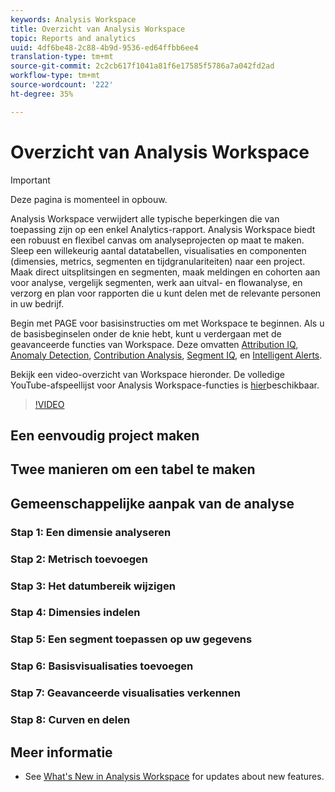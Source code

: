 ```yaml
---
keywords: Analysis Workspace
title: Overzicht van Analysis Workspace
topic: Reports and analytics
uuid: 4df6be48-2c88-4b9d-9536-ed64ffbb6ee4
translation-type: tm+mt
source-git-commit: 2c2cb617f1041a81f6e17585f5786a7a042fd2ad
workflow-type: tm+mt
source-wordcount: '222'
ht-degree: 35%

---
```



# Overzicht van Analysis Workspace

>[!IMPORTANT]
>
>Deze pagina is momenteel in opbouw.


Analysis Workspace verwijdert alle typische beperkingen die van toepassing zijn op een enkel Analytics-rapport. Analysis Workspace biedt een robuust en flexibel canvas om analyseprojecten op maat te maken. Sleep een willekeurig aantal datatabellen, visualisaties en componenten (dimensies, metrics, segmenten en tijdgranulariteiten) naar een project. Maak direct uitsplitsingen en segmenten, maak meldingen en cohorten aan voor analyse, vergelijk segmenten, werk aan uitval- en flowanalyse, en verzorg en plan voor rapporten die u kunt delen met de relevante personen in uw bedrijf.

Begin met PAGE voor basisinstructies om met Workspace te beginnen. Als u de basisbeginselen onder de knie hebt, kunt u verdergaan met de geavanceerde functies van Workspace. Deze omvatten [Attribution IQ](/help/analyze/analysis-workspace/attribution/overview.md), [Anomaly Detection](/help/analyze/analysis-workspace/virtual-analyst/c-anomaly-detection/anomaly-detection.md), [Contribution Analysis](/help/analyze/analysis-workspace/virtual-analyst/contribution-analysis/ca-tokens.md), [Segment IQ](/help/analyze/analysis-workspace/segment-iq.md), en [Intelligent Alerts](/help/analyze/analysis-workspace/c-intelligent-alerts/intellligent-alerts.md).

Bekijk een video-overzicht van Workspace hieronder. De volledige YouTube-afspeellijst voor Analysis Workspace-functies is [hier](https://www.youtube.com/channel/UC8I6bqCk7gO6YdoMz6W5fvw/playlists?view=50&amp;sort=dd&amp;shelf_id=7)beschikbaar.
>[!VIDEO](https://video.tv.adobe.com/v/26266?quality=12)


## Een eenvoudig project maken

## Twee manieren om een tabel te maken

## Gemeenschappelijke aanpak van de analyse

### Stap 1: Een dimensie analyseren

### Stap 2: Metrisch toevoegen

### Stap 3: Het datumbereik wijzigen

### Stap 4: Dimensies indelen

### Stap 5: Een segment toepassen op uw gegevens

### Stap 6: Basisvisualisaties toevoegen

### Stap 7: Geavanceerde visualisaties verkennen

### Stap 8: Curven en delen

## Meer informatie

* See [What&#39;s New in Analysis Workspace](/help/analyze/analysis-workspace/new-features-in-analysis-workspace.md) for updates about new features.
